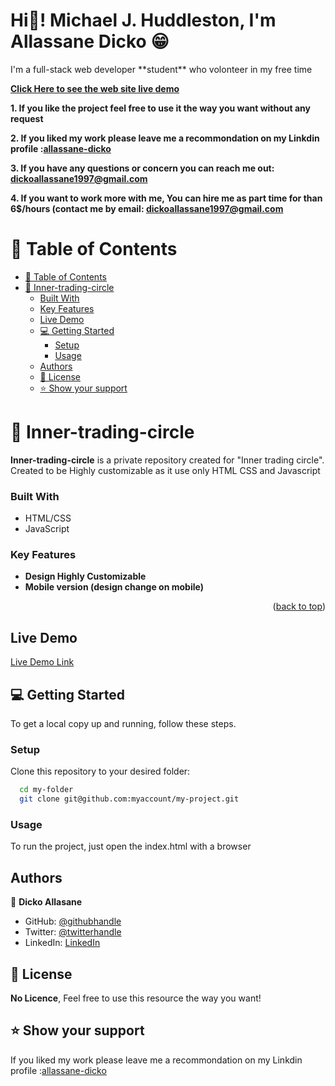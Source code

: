 <a name="readme-top"></a>

<h1>Hi👋! Michael J. Huddleston, I'm Allassane Dicko 😁</h1>
I'm a full-stack web developer **student** who volonteer in my free time

**[Click Here to see the web site live demo](https://trast00.github.io/Inner-trading-circle/)**

**1. If you like the project feel free to use it the way you want without any request**

**2. If you liked my work please leave me a recommondation on my Linkdin profile :[allassane-dicko](https://www.linkedin.com/in/allassane-dicko-744aaa224)**

**3. If you have any questions or concern you can reach me out: dickoallassane1997@gmail.com**

**4. If you want to work more with me, You can hire me as part time for than 6$/hours (contact me by email: dickoallassane1997@gmail.com**


# 📗 Table of Contents

- [📗 Table of Contents](#-table-of-contents)
- [📖 Inner-trading-circle ](#-inner-trading-circle-)
    - [Built With](#built-with)
    - [Key Features ](#key-features-)
  - [Live Demo](#live-demo)
  - [💻 Getting Started ](#-getting-started-)
    - [Setup](#setup)
    - [Usage](#usage)
  - [Authors](#authors)
  - [📝 License ](#-license-)
  - [⭐️ Show your support ](#️-show-your-support-)


# 📖 Inner-trading-circle <a name="about-project"></a>
**Inner-trading-circle** is a private repository created for "Inner trading circle". Created to be Highly customizable as it use only HTML CSS and Javascript

### Built With 
- HTML/CSS
- JavaScript

### Key Features <a name="key-features"></a>

- **Design Highly Customizable**
- **Mobile version (design change on mobile)**

<p align="right">(<a href="#readme-top">back to top</a>)</p>

## Live Demo

[Live Demo Link](https://trast00.github.io/Inner-trading-circle/)


## 💻 Getting Started <a name="getting-started"></a>

To get a local copy up and running, follow these steps.

### Setup

Clone this repository to your desired folder:

```sh
  cd my-folder
  git clone git@github.com:myaccount/my-project.git
```

### Usage

To run the project, just open the index.html with a browser


## Authors

👤 **Dicko Allasane**

- GitHub: [@githubhandle](https://github.com/Trast00)
- Twitter: [@twitterhandle](https://twitter.com/AllassaneDicko0/)
- LinkedIn: [LinkedIn](https://www.linkedin.com/in/allassane-dicko-744aaa224)

## 📝 License <a name="license"></a>

**No Licence**, Feel free to use this resource the way you want!

## ⭐️ Show your support <a name="support"></a>

If you liked my work please leave me a recommondation on my Linkdin profile :[allassane-dicko](https://www.linkedin.com/in/allassane-dicko-744aaa224)
